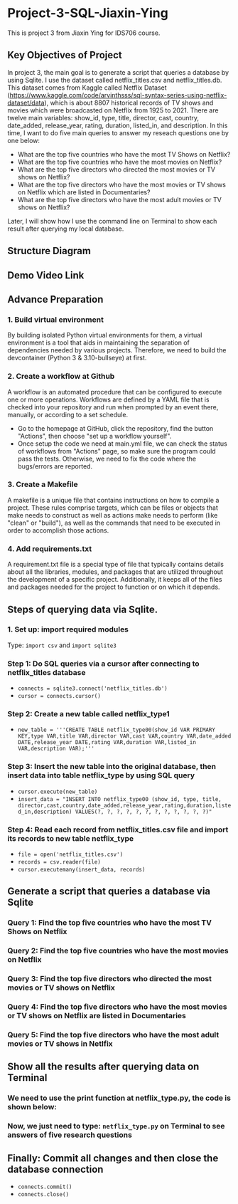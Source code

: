 # Project-3-SQL-Jiaxin-Ying
This is project 3 from Jiaxin Ying for IDS706 course.

## Key Objectives of Project
In project 3, the main goal is to generate a script that queries a database by using Sqlite. I use the dataset called netflix_titles.csv and netflix_titles.db. This dataset comes from Kaggle called Netflix Dataset (https://www.kaggle.com/code/arvinthsss/sql-syntax-series-using-netflix-dataset/data), which is about 8807 historical records of TV shows and movies which were broadcasted on Netflix from 1925 to 2021. There are twelve main variables: show_id, type, title, director, cast, country, date_added, release_year, rating, duration, listed_in, and description. In this time, I want to do five main queries to answer my reseach questions one by one below:
* What are the top five countries who have the most TV Shows on Netflix?
* What are the top five countries who have the most movies on Netflix?
* What are the top five directors who directed the most movies or TV shows on Netflix?
* What are the top five directors who have the most movies or TV shows on Netflix which are listed in Documentaries?
* What are the top five directors who have the most adult movies or TV shows on Netflix?

Later, I will show how I use the command line on Terminal to show each result after querying my local database.

## Structure Diagram


## Demo Video Link


## Advance Preparation
### 1. Build virtual environment
By building isolated Python virtual environments for them, a virtual environment is a tool that aids in maintaining the separation of dependencies needed by various projects. Therefore, we need to build the devcontainer (Python 3 & 3.10-bullseye) at first.

### 2. Create a workflow at Github
A workflow is an automated procedure that can be configured to execute one or more operations. Workflows are defined by a YAML file that is checked into your repository and run when prompted by an event there, manually, or according to a set schedule.
* Go to the homepage at GitHub, click the repository, find the button "Actions", then choose "set up a workflow yourself".
* Once setup the code we need at main.yml file, we can check the status of workflows from "Actions" page, so make sure the program could pass the tests. Otherwise, we need to fix the code where the bugs/errors are reported.

### 3. Create a Makefile
A makefile is a unique file that contains instructions on how to compile a project. These rules comprise targets, which can be files or objects that make needs to construct as well as actions make needs to perform (like "clean" or "build"), as well as the commands that need to be executed in order to accomplish those actions.

### 4. Add requirements.txt
A requirement.txt file is a special type of file that typically contains details about all the libraries, modules, and packages that are utilized throughout the development of a specific project. Additionally, it keeps all of the files and packages needed for the project to function or on which it depends.

## Steps of querying data via Sqlite.
### 1. Set up: import required modules 
Type: `import csv` and `import sqlite3`

### Step 1: Do SQL queries via a cursor after connecting to netflix_titles database
* `connects = sqlite3.connect('netflix_titles.db')`
* `cursor = connects.cursor()`

### Step 2: Create a new table called netflix_type1
* `new_table = '''CREATE TABLE netflix_type00(show_id VAR PRIMARY KEY,type VAR,title VAR,director VAR,cast VAR,country VAR,date_added DATE,release_year DATE,rating VAR,duration VAR,listed_in VAR,description VAR);'''`

### Step 3: Insert the new table into the original database, then insert data into table netflix_type by using SQL query
* `cursor.execute(new_table)`
* `insert_data = "INSERT INTO netflix_type00 (show_id, type, title, director,cast,country,date_added,release_year,rating,duration,listed_in,description) VALUES(?, ?, ?, ?, ?, ?, ?, ?, ?, ?, ?, ?)"`

### Step 4: Read each record from netflix_titles.csv file and import its records to new table netflix_type
* `file = open('netflix_titles.csv')`
* `records = csv.reader(file)`
* `cursor.executemany(insert_data, records)`

## Generate a script that queries a database via Sqlite
### Query 1: Find the top five countries who have the most TV Shows on Netflix


### Query 2: Find the top five countries who have the most movies on Netflix


### Query 3: Find the top five directors who directed the most movies or TV shows on Netflix


### Query 4: Find the top five directors who have the most movies or TV shows on Netflix are listed in Documentaries


### Query 5: Find the top five directors who have the most adult movies or TV shows in Netlfix

## Show all the results after querying data on Terminal
### We need to use the print function at netflix_type.py, the code is shown below:


### Now, we just need to type: `netflix_type.py` on Terminal to see answers of five research questions


## Finally: Commit all changes and then close the database connection
* `connects.commit()`
* `connects.close()`


